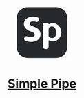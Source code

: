 <p align="center">
  <a href="#"><img src="simple-pipe-logo.png" width="120px" heigth="120px"/>
<h1 align="center">Simple Pipe</h1></a></br>
</p>
